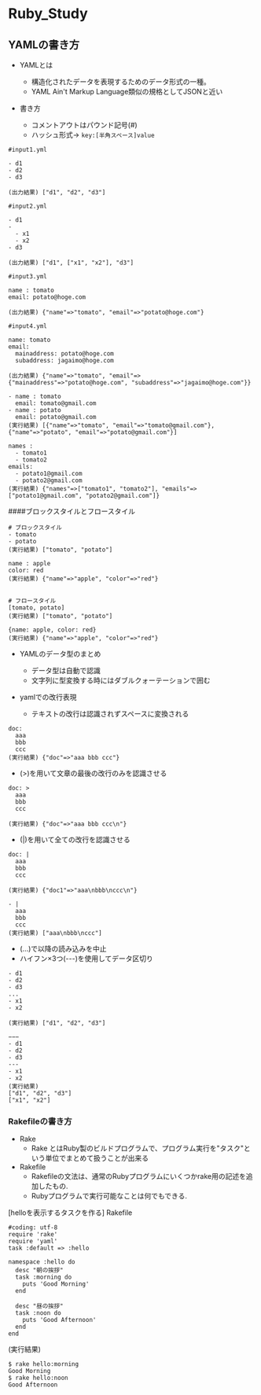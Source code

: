 # Ruby_Study


## YAMLの書き方
- YAMLとは
  - 構造化されたデータを表現するためのデータ形式の一種。
  - YAML Ain't Markup Language類似の規格としてJSONと近い
  
- 書き方  
  - コメントアウトはパウンド記号(#)
  - ハッシュ形式-> `key:[半角スペース]value`

```
#input1.yml

- d1
- d2
- d3

(出力結果) ["d1", "d2", "d3"]
```

```
#input2.yml

- d1
-
  - x1
  - x2
- d3

(出力結果) ["d1", ["x1", "x2"], "d3"]
```

```
#input3.yml

name : tomato
email: potato@hoge.com

(出力結果) {"name"=>"tomato", "email"=>"potato@hoge.com"}
```

```
#input4.yml

name: tomato
email:
  mainaddress: potato@hoge.com
  subaddress: jagaimo@hoge.com

(出力結果) {"name"=>"tomato", "email"=>{"mainaddress"=>"potato@hoge.com", "subaddress"=>"jagaimo@hoge.com"}}
```

```
- name : tomato
  email: tomato@gmail.com
- name : potato
  email: potato@gmail.com
(実行結果) [{"name"=>"tomato", "email"=>"tomato@gmail.com"}, {"name"=>"potato", "email"=>"potato@gmail.com"}]
```

```
names :
  - tomato1
  - tomato2
emails:
  - potato1@gmail.com
  - potato2@gmail.com
(実行結果) {"names"=>["tomato1", "tomato2"], "emails"=>["potato1@gmail.com", "potato2@gmail.com"]}
```

####ブロックスタイルとフロースタイル
```
# ブロックスタイル
- tomato
- potato
(実行結果) ["tomato", "potato"]

name : apple
color: red
(実行結果) {"name"=>"apple", "color"=>"red"}


# フロースタイル
[tomato, potato]
(実行結果) ["tomato", "potato"]

{name: apple, color: red}
(実行結果) {"name"=>"apple", "color"=>"red"}
```

- YAMLのデータ型のまとめ
  - データ型は自動で認識
  - 文字列に型変換する時にはダブルクォーテーションで囲む

- yamlでの改行表現
  - テキストの改行は認識されずスペースに変換される
```
doc:
  aaa
  bbb
  ccc
(実行結果) {"doc"=>"aaa bbb ccc"}
```

  - (>)を用いて文章の最後の改行のみを認識させる
```
doc: >
  aaa
  bbb
  ccc
  
(実行結果) {"doc"=>"aaa bbb ccc\n"}
```

  - (|)を用いて全ての改行を認識させる
```
doc: |
  aaa
  bbb
  ccc

(実行結果) {"doc1"=>"aaa\nbbb\nccc\n"}

- |
  aaa
  bbb
  ccc
(実行結果) ["aaa\nbbb\nccc"]
```

  - (...)で以降の読み込みを中止
  - ハイフン×3つ(---)を使用してデータ区切り
```
- d1
- d2
- d3
...
- x1
- x2

(実行結果) ["d1", "d2", "d3"]

−−−
- d1
- d2
- d3
---
- x1
- x2
(実行結果)
["d1", "d2", "d3"]
["x1", "x2"]
```

### Rakefileの書き方

- Rake
  - Rake とはRuby製のビルドプログラムで、プログラム実行を"タスク"という単位でまとめて扱うことが出来る
- Rakefile
  - Rakefileの文法は、通常のRubyプログラムにいくつかrake用の記述を追加したもの.
  - Rubyプログラムで実行可能なことは何でもできる.

[helloを表示するタスクを作る]
Rakefile
```
#coding: utf-8
require 'rake'
require 'yaml'
task :default => :hello

namespace :hello do
  desc "朝の挨拶"
  task :morning do
  	puts 'Good Morning'
  end

  desc "昼の挨拶"
  task :noon do
	puts 'Good Afternoon'
  end
end
```

(実行結果)
```
$ rake hello:morning                                     
Good Morning
$ rake hello:noon
Good Afternoon
```
